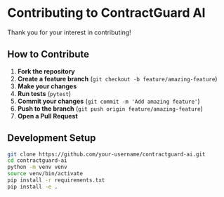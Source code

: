 # Contributing to ContractGuard AI

Thank you for your interest in contributing! 

## How to Contribute

1. **Fork the repository**
2. **Create a feature branch** (`git checkout -b feature/amazing-feature`)
3. **Make your changes**
4. **Run tests** (`pytest`)
5. **Commit your changes** (`git commit -m 'Add amazing feature'`)
6. **Push to the branch** (`git push origin feature/amazing-feature`)
7. **Open a Pull Request**

## Development Setup
```bash
git clone https://github.com/your-username/contractguard-ai.git
cd contractguard-ai
python -m venv venv
source venv/bin/activate
pip install -r requirements.txt
pip install -e .